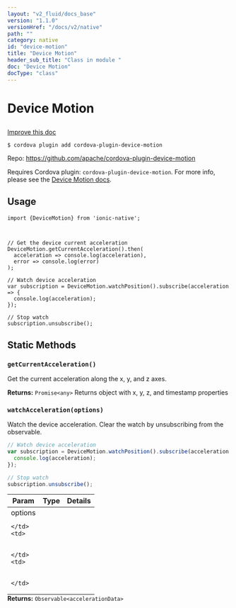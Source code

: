 ```yaml
---
layout: "v2_fluid/docs_base"
version: "1.1.0"
versionHref: "/docs/v2/native"
path: ""
category: native
id: "device-motion"
title: "Device Motion"
header_sub_title: "Class in module "
doc: "Device Motion"
docType: "class"
---
```









<h1 class="api-title">

  
  Device Motion
  

  

  

</h1>

<a class="improve-v2-docs" href='http://github.com/driftyco/ionic-native/edit/master/src/plugins/devicemotion.ts#L34'>
  Improve this doc
</a>





<!-- decorators -->

<pre><code>$ cordova plugin add cordova-plugin-device-motion</code></pre>
<p>Repo:
  <a href="https://github.com/apache/cordova-plugin-device-motion">
    https://github.com/apache/cordova-plugin-device-motion
  </a>
</p>




<!-- description -->

<p>Requires Cordova plugin: <code>cordova-plugin-device-motion</code>. For more info, please see the <a href="https://github.com/apache/cordova-plugin-device-motion">Device Motion docs</a>.</p>

<!-- @usage tag -->

<h2>Usage</h2>

<pre><code class="lang-ts">import {DeviceMotion} from &#39;ionic-native&#39;;



// Get the device current acceleration
DeviceMotion.getCurrentAcceleration().then(
  acceleration =&gt; console.log(acceleration),
  error =&gt; console.log(error)
);

// Watch device acceleration
var subscription = DeviceMotion.watchPosition().subscribe(acceleration =&gt; {
  console.log(acceleration);
});

// Stop watch
subscription.unsubscribe();
</code></pre>




<!-- @property tags -->
<h2>Static Methods</h2>
<div id="getCurrentAcceleration"></div>
<h3><code>getCurrentAcceleration()</code>

</h3>

Get the current acceleration along the x, y, and z axes.







<div class="return-value" markdown="1">
  <i class="icon ion-arrow-return-left"></i>
  <b>Returns:</b> 
<code>Promise&lt;any&gt;</code> Returns object with x, y, z, and timestamp properties
</div>



<div id="watchAcceleration"></div>
<h3><code>watchAcceleration(options)</code>

</h3>



Watch the device acceleration. Clear the watch by unsubscribing from the observable.

```ts
// Watch device acceleration
var subscription = DeviceMotion.watchPosition().subscribe(acceleration => {
  console.log(acceleration);
});

// Stop watch
subscription.unsubscribe();
```


<table class="table param-table" style="margin:0;">
  <thead>
  <tr>
    <th>Param</th>
    <th>Type</th>
    <th>Details</th>
  </tr>
  </thead>
  <tbody>
  
  <tr>
    <td>
      options
      
      
    </td>
    <td>
      

    </td>
    <td>
      
      
    </td>
  </tr>
  
  </tbody>
</table>





<div class="return-value" markdown="1">
  <i class="icon ion-arrow-return-left"></i>
  <b>Returns:</b> 
<code>Observable&lt;accelerationData&gt;</code> 
</div>




<!-- methods on the class --><!-- related link --><!-- end content block -->


<!-- end body block -->

